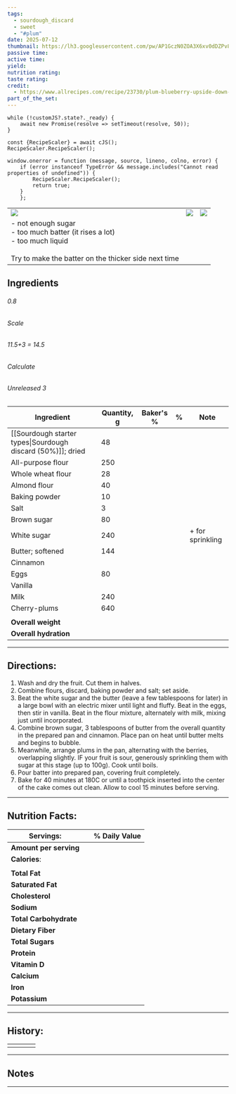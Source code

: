 ```yaml
---
tags:
  - sourdough_discard
  - sweet
  - "#plum"
date: 2025-07-12
thumbnail: https://lh3.googleusercontent.com/pw/AP1GczN0ZOA3X6xv0dDZPv8lv_uyEw7bIFNw7Id0Xhop5n4A39JEyzmqR5Bkf7u2NjROTb3lOZPRw8v05MjB7n_BqIL20dezo4GzlCCHtBBoRi4-NblJCEpF0sRAz2uDMDJpdB3y8Ao0VMXdA6Qotx7Lor8f=w1280-h960-s-no-gm?authuser=0
passive time: 
active time: 
yield: 
nutrition rating: 
taste rating: 
credit:
  - https://www.allrecipes.com/recipe/23730/plum-blueberry-upside-down-cake/
part_of_the_set:
---
```

```dataviewjs
while (!customJS?.state?._ready) { 
	await new Promise(resolve => setTimeout(resolve, 50)); 
} 

const {RecipeScaler} = await cJS();
RecipeScaler.RecipeScaler();

window.onerror = function (message, source, lineno, colno, error) {
	if (error instanceof TypeError && message.includes("Cannot read properties of undefined")) {
		RecipeScaler.RecipeScaler();
		return true;
	}
    };
```

|                                                                                                                                                                                                                                      |                                                                                                                                                                                                                                      |                                                                                                                                                                                                                                      |
| ------------------------------------------------------------------------------------------------------------------------------------------------------------------------------------------------------------------------------------ | ------------------------------------------------------------------------------------------------------------------------------------------------------------------------------------------------------------------------------------ | ------------------------------------------------------------------------------------------------------------------------------------------------------------------------------------------------------------------------------------ |
| ![](https://lh3.googleusercontent.com/pw/AP1GczOGd2H15UBtPmj7XUT1dcfeq_wEQTCDI0Zd6Iwr0ALIpOTo3xmP_l8CV8DTjN6Xy7PXGUtqrokmU2G3StHB7gIkFPsF3oSU2OhDlFHK5BEWin0uW0GiXP65F-To0Hjgg6aD0SaWTrxGJXPtcj5GRJXU=w1280-h960-s-no-gm?authuser=0) | ![](https://lh3.googleusercontent.com/pw/AP1GczMGheWV8rLamCZdiiVHap5hIJmSB6-0GN2ciTSXiH5pVeH2kEXWAki7YXk___6npZV9wMAHeNIJjncQix4IxHu_08sFvjauUNIaQYtja8IlekDc7eWKkG5N1TG6MPjCNFufaoD4gchrBvt1jZzJ1-0r=w1280-h960-s-no-gm?authuser=0) | ![](https://lh3.googleusercontent.com/pw/AP1GczN0ZOA3X6xv0dDZPv8lv_uyEw7bIFNw7Id0Xhop5n4A39JEyzmqR5Bkf7u2NjROTb3lOZPRw8v05MjB7n_BqIL20dezo4GzlCCHtBBoRi4-NblJCEpF0sRAz2uDMDJpdB3y8Ao0VMXdA6Qotx7Lor8f=w1280-h960-s-no-gm?authuser=0) |
| - not enough sugar<br>- too much batter (it rises a lot)<br>- too much liquid<br><br>Try to make the batter on the thicker side next time                                                                                            |                                                                                                                                                                                                                                      |                                                                                                                                                                                                                                      |

## Ingredients

###### 0.8
###### Scale
###### 11.5+3 = 14.5
###### Calculate
###### Unreleased 3

| Ingredient                                                  | Quantity, g | Baker's % | %   | Note             |
| ----------------------------------------------------------- | ----------- | --------- | --- | ---------------- |
| [[Sourdough starter types\|Sourdough discard (50%)]]; dried | 48          |           |     |                  |
| All-purpose flour                                           | 250         |           |     |                  |
| Whole wheat flour                                           | 28          |           |     |                  |
| Almond flour                                                | 40          |           |     |                  |
| Baking powder                                               | 10          |           |     |                  |
| Salt                                                        | 3           |           |     |                  |
| Brown sugar                                                 | 80          |           |     |                  |
| White sugar                                                 | 240         |           |     | + for sprinkling |
| Butter; softened                                            | 144         |           |     |                  |
| Cinnamon                                                    |             |           |     |                  |
| Eggs                                                        | 80          |           |     |                  |
| Vanilla                                                     |             |           |     |                  |
| Milk                                                        | 240         |           |     |                  |
| Cherry-plums                                                | 640         |           |     |                  |
|                                                             |             |           |     |                  |
| **Overall weight**                                          |             |           |     |                  |
| **Overall hydration**                                       |             |           |     |                  |





---
## Directions:


1. Wash and dry the fruit. Cut them in halves.
2. Combine flours, discard, baking powder and salt; set aside.
3. Beat the white sugar and the butter (leave a few tablespoons for later) in a large bowl with an electric mixer until light and fluffy. Beat in the eggs, then stir in vanilla. Beat in the flour mixture, alternately with milk, mixing just until incorporated.
4. Combine brown sugar, 3 tablespoons of butter from the overall quantity in the prepared pan and cinnamon. Place pan on heat until butter melts and begins to bubble.
5. Meanwhile, arrange plums in the pan, alternating with the berries, overlapping slightly. IF your fruit is sour, generously sprinkling them with sugar at this stage (up to 100g). Cook until boils.
6. Pour batter into prepared pan, covering fruit completely.
7. Bake for 40 minutes at 180C or until a toothpick inserted into the center of the cake comes out clean. Allow to cool 15 minutes before serving.


---
## Nutrition Facts:

| **Servings:**          |       | % Daily Value |
| ---------------------- | ----- | ------------- |
| **Amount per serving** |       |               |
| **Calories**:          |       |               |
|                        |       |               |
| **Total Fat**          |       |               |
| **Saturated Fat**      |       |               |
| **Cholesterol**        |       |               |
| **Sodium**             |       |               |
| **Total Carbohydrate** |       |               |
| **Dietary Fiber**      |       |               |
| **Total Sugars**       |       |               |
| **Protein**            |       |               |
| **Vitamin D**          |       |               |
| **Calcium**            |       |               |
| **Iron**               |       |               |
| **Potassium**          |       |               |

---
## History:

|     |                   |                   |                   |
| --- | ----------------- | ----------------- | ----------------- |
|     |                   |                   |                   |


---
## Notes


>

---



